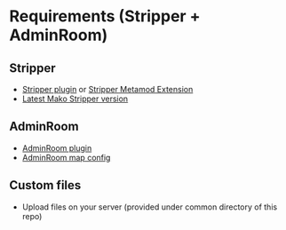 # Requirements (Stripper + AdminRoom)
## Stripper
- [Stripper plugin](https://github.com/srcdslab/sm-plugin-stripper) or [Stripper Metamod Extension](https://github.com/srcdslab/mm-ext-stripper)
- [Latest Mako Stripper version](https://github.com/Moltard/CSS-ZE-Configs/blob/main/stripper-cfgs/ze_ffvii_mako_reactor_v5_3.cfg)
## AdminRoom
- [AdminRoom plugin](https://github.com/srcdslab/sm-plugin-AdminRoom)
- [AdminRoom map config](https://github.com/NiDE-gg/ZE-Configs/blob/master/cstrike/addons/sourcemod/configs/adminroom/maps/ze_FFVII_Mako_Reactor_v5_3.cfg)
## Custom files
- Upload files on your server (provided under common directory of this repo)
